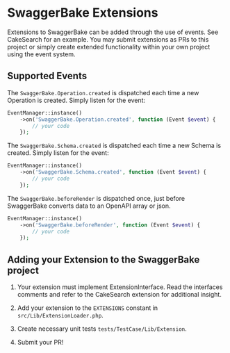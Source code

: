 # SwaggerBake Extensions

Extensions to SwaggerBake can be added through the use of events. See CakeSearch 
for an example. You may submit extensions as PRs to this project or simply create 
extended functionality within your own project using the event system.

## Supported Events

The `SwaggerBake.Operation.created` is dispatched each time a new Operation is
created. Simply listen for the event: 

```php
EventManager::instance()
    ->on('SwaggerBake.Operation.created', function (Event $event) {
        // your code
    });
```

The `SwaggerBake.Schema.created` is dispatched each time a new Schema is
created. Simply listen for the event: 

```php
EventManager::instance()
    ->on('SwaggerBake.Schema.created', function (Event $event) {
        // your code
    });
```

The `SwaggerBake.beforeRender` is dispatched once, just before SwaggerBake converts 
data to an OpenAPI array or json.

```php
EventManager::instance()
    ->on('SwaggerBake.beforeRender', function (Event $event) {
        // your code
    });
```

## Adding your Extension to the SwaggerBake project

1. Your extension must implement ExtensionInterface. Read the interfaces comments and refer to the CakeSearch 
extension for additional insight.

2. Add your extension to the `EXTENSIONS` constant in `src/Lib/ExtensionLoader.php`.

3. Create necessary unit tests `tests/TestCase/Lib/Extension`.

4. Submit your PR!
